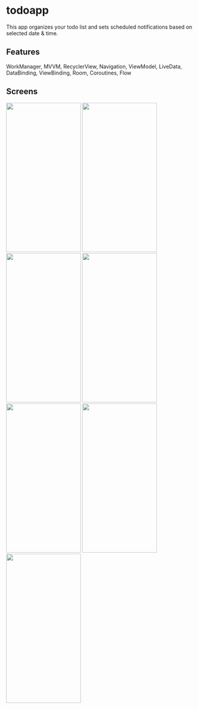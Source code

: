 # todoapp
This app organizes your todo list and sets scheduled notifications based on selected date & time.







## Features
WorkManager, MVVM, RecyclerView, Navigation, ViewModel, LiveData, DataBinding, ViewBinding, Room, Coroutines, Flow







## Screens
 
 <img src="https://user-images.githubusercontent.com/106580852/204355845-7909cd45-3f1b-4274-a2ff-e6b705d5e68b.png" width=200 height=400/> <img src="https://user-images.githubusercontent.com/106580852/204355874-a705e392-4416-4769-8015-63aedaa3d854.png" width=200 height=400/>
 <img src="https://user-images.githubusercontent.com/106580852/204355862-4b8a7af5-6614-4cd4-8278-86af043e26bf.png" width=200 height=400/> <img src="https://user-images.githubusercontent.com/106580852/204355889-561b0244-4c31-4a45-952c-b9fe55d25375.png" width=200 height=400/>
 <img src="https://user-images.githubusercontent.com/106580852/204355899-b8a7e01a-48d9-4886-9343-f38caf68a241.png" width=200 height=400/> <img src="https://user-images.githubusercontent.com/106580852/204355929-28a7c380-99de-43f1-8c0a-28db8cdb8c42.png" width=200 height=400/>
 <img src="https://user-images.githubusercontent.com/106580852/204355964-f37651ce-be1b-44c8-be3d-8b80f30be52d.png" width=200 height=400/> 


